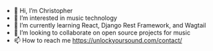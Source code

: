 - 👋 Hi, I’m Christopher
- 👀 I’m interested in music technology
- 🌱 I’m currently learning React, Django Rest Framework, and Wagtail
- 💞️ I’m looking to collaborate on open source projects for music
- 📫 How to reach me https://unlockyoursound.com/contact/

<!---
carvalhochris/carvalhochris is a ✨ special ✨ repository because its `README.md` (this file) appears on your GitHub profile.
You can click the Preview link to take a look at your changes.
--->
